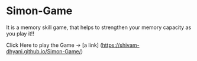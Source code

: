 # Simon-Game
It is a memory skill game, that helps to strengthen your memory capacity as you play it!!

Click Here to play the Game -> [a link] (https://shivam-dhyani.github.io/Simon-Game/)   

